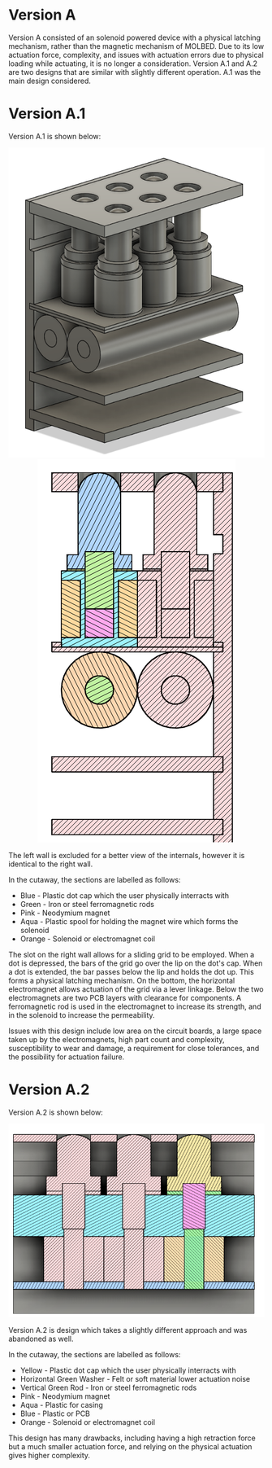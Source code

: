 # Version A
Version A consisted of an solenoid powered device with a physical latching mechanism, rather than the magnetic mechanism of MOLBED. 
Due to its low actuation force, complexity, and issues with actuation errors due to physical loading while actuating, it is no longer a consideration. 
Version A.1 and A.2 are two designs that are similar with slightly different operation. A.1 was the main design considered.

# Version A.1
Version A.1 is shown below: 
<p align="center">
<img src="https://github.com/amarpersaud/BrailleDisplay/raw/main/Hardware/CAD%20Model/Version%20A/Image/A.1%20-%20Side%20view.png"/>
<img src="https://github.com/amarpersaud/BrailleDisplay/raw/main/Hardware/CAD%20Model/Version%20A/Image/A.1%20-%20Solenoid%20Cutaway.png"/>
</p>

The left wall is excluded for a better view of the internals, however it is identical to the right wall.

In the cutaway, the sections are labelled as follows:
- Blue - Plastic dot cap which the user physically interracts with
- Green - Iron or steel ferromagnetic rods
- Pink - Neodymium magnet
- Aqua - Plastic spool for holding the magnet wire which forms the solenoid
- Orange - Solenoid or electromagnet coil

The slot on the right wall allows for a sliding grid to be employed. When a dot is depressed, the bars of the grid go over the lip on the dot's cap. When a dot is extended, the bar passes below the lip and holds the dot up. This forms a physical latching mechanism. On the bottom, the horizontal electromagnet allows actuation of the grid via a lever linkage. Below the two electromagnets are two PCB layers with clearance for components. A ferromagnetic rod is used in the electromagnet to increase its strength, and in the solenoid to increase the permeability.

Issues with this design include low area on the circuit boards, a large space taken up by the electromagnets, high part count and complexity, susceptibility to wear and damage, a requirement for close tolerances, and the possibility for actuation failure.

# Version A.2
Version A.2 is shown below: 
<p align="center">
<img src="https://github.com/amarpersaud/BrailleDisplay/raw/main/Hardware/CAD%20Model/Version%20A/Image/A.2%20-%20Electromagnet%20Cutaway.png"/>
</p>

Version A.2 is design which takes a slightly different approach and was abandoned as well.

In the cutaway, the sections are labelled as follows:
- Yellow - Plastic dot cap which the user physically interracts with
- Horizontal Green Washer - Felt or soft material lower actuation noise
- Vertical Green Rod - Iron or steel ferromagnetic rods
- Pink - Neodymium magnet
- Aqua - Plastic for casing
- Blue - Plastic or PCB 
- Orange - Solenoid or electromagnet coil

This design has many drawbacks, including having a high retraction force but a much smaller actuation force, and relying on the physical actuation gives higher complexity.